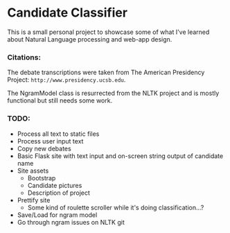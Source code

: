 Candidate Classifier
======

This is a small personal project to showcase some of what I've learned about Natural Language processing and web-app design.




### Citations:
The debate transcriptions were taken from The American Presidency Project: `http://www.presidency.ucsb.edu`.

The NgramModel class is resurrected from the NLTK project and is mostly functional but still needs some work.


### TODO:
- Process all text to static files
- Process user input text
- Copy new debates
- Basic Flask site with text input and on-screen string output of candidate name
- Site assets
    - Bootstrap
    - Candidate pictures
    - Description of project
- Prettify site
    - Some kind of roulette scroller while it's doing classification...?
- Save/Load for ngram model
- Go through ngram issues on NLTK git